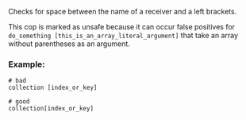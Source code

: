 Checks for space between the name of a receiver and a left
brackets.

This cop is marked as unsafe because it can occur false positives
for `do_something [this_is_an_array_literal_argument]` that take
an array without parentheses as an argument.

### Example:

    # bad
    collection [index_or_key]

    # good
    collection[index_or_key]
